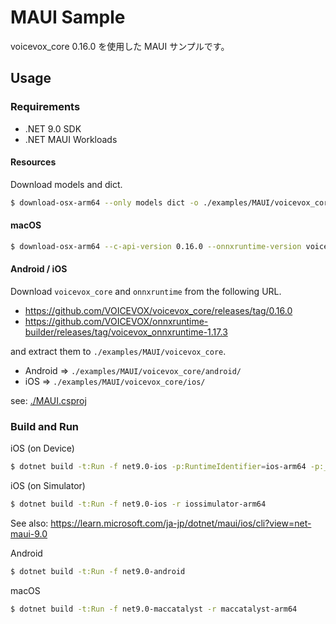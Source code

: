 # MAUI Sample

voicevox_core 0.16.0 を使用した MAUI サンプルです。

## Usage

### Requirements

- .NET 9.0 SDK
- .NET MAUI Workloads

#### Resources

Download models and dict.

```sh
$ download-osx-arm64 --only models dict -o ./examples/MAUI/voicevox_core
```

#### macOS

```sh
$ download-osx-arm64 --c-api-version 0.16.0 --onnxruntime-version voicevox_onnxruntime-1.17.3 -o ./examples/MAUI/voicevox_core
```

#### Android / iOS

Download `voicevox_core` and `onnxruntime` from the following URL.

- https://github.com/VOICEVOX/voicevox_core/releases/tag/0.16.0
- https://github.com/VOICEVOX/onnxruntime-builder/releases/tag/voicevox_onnxruntime-1.17.3

and extract them to `./examples/MAUI/voicevox_core`.

- Android => `./examples/MAUI/voicevox_core/android/`
- iOS => `./examples/MAUI/voicevox_core/ios/`

see: [./MAUI.csproj](./MAUI.csproj)

### Build and Run

iOS (on Device)

```sh
$ dotnet build -t:Run -f net9.0-ios -p:RuntimeIdentifier=ios-arm64 -p:_DeviceName=YOUR_DEVICE_UDID
```

iOS (on Simulator)

```sh
$ dotnet build -t:Run -f net9.0-ios -r iossimulator-arm64
```

See also: https://learn.microsoft.com/ja-jp/dotnet/maui/ios/cli?view=net-maui-9.0

Android

```sh
$ dotnet build -t:Run -f net9.0-android
```

macOS

```sh
$ dotnet build -t:Run -f net9.0-maccatalyst -r maccatalyst-arm64
```
